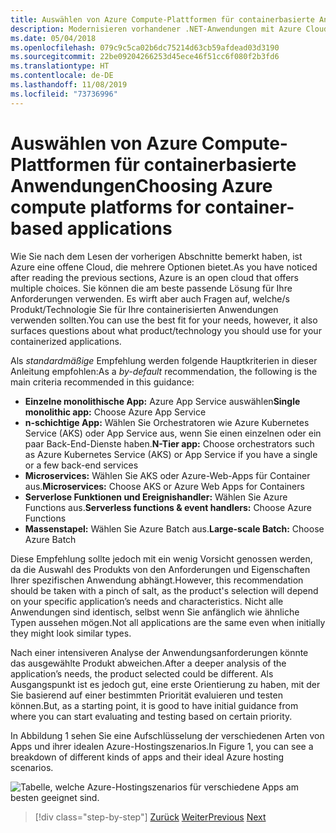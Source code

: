 ```yaml
---
title: Auswählen von Azure Compute-Plattformen für containerbasierte Anwendungen
description: Modernisieren vorhandener .NET-Anwendungen mit Azure Cloud und Windows-Containern | Auswählen von Azure Compute-Plattformen für containerbasierte Anwendungen
ms.date: 05/04/2018
ms.openlocfilehash: 079c9c5ca02b6dc75214d63cb59afdead03d3190
ms.sourcegitcommit: 22be09204266253d45ece46f51cc6f080f2b3fd6
ms.translationtype: HT
ms.contentlocale: de-DE
ms.lasthandoff: 11/08/2019
ms.locfileid: "73736996"
---
```

# <a name="choosing-azure-compute-platforms-for-container-based-applications"></a><span data-ttu-id="f7d93-103">Auswählen von Azure Compute-Plattformen für containerbasierte Anwendungen</span><span class="sxs-lookup"><span data-stu-id="f7d93-103">Choosing Azure compute platforms for container-based applications</span></span>

<span data-ttu-id="f7d93-104">Wie Sie nach dem Lesen der vorherigen Abschnitte bemerkt haben, ist Azure eine offene Cloud, die mehrere Optionen bietet.</span><span class="sxs-lookup"><span data-stu-id="f7d93-104">As you have noticed after reading the previous sections, Azure is an open cloud that offers multiple choices.</span></span> <span data-ttu-id="f7d93-105">Sie können die am beste passende Lösung für Ihre Anforderungen verwenden. Es wirft aber auch Fragen auf, welche/s Produkt/Technologie Sie für Ihre containerisierten Anwendungen verwenden sollten.</span><span class="sxs-lookup"><span data-stu-id="f7d93-105">You can use the best fit for your needs, however, it also surfaces questions about what product/technology you should use for your containerized applications.</span></span>

<span data-ttu-id="f7d93-106">Als *standardmäßige* Empfehlung werden folgende Hauptkriterien in dieser Anleitung empfohlen:</span><span class="sxs-lookup"><span data-stu-id="f7d93-106">As a *by-default* recommendation, the following is the main criteria recommended in this guidance:</span></span>

- <span data-ttu-id="f7d93-107">**Einzelne monolithische App:** Azure App Service auswählen</span><span class="sxs-lookup"><span data-stu-id="f7d93-107">**Single monolithic app:** Choose Azure App Service</span></span>
- <span data-ttu-id="f7d93-108">**n-schichtige App:** Wählen Sie Orchestratoren wie Azure Kubernetes Service (AKS) oder App Service aus, wenn Sie einen einzelnen oder ein paar Back-End-Dienste haben.</span><span class="sxs-lookup"><span data-stu-id="f7d93-108">**N-Tier app:** Choose orchestrators such as Azure Kubernetes Service (AKS) or App Service if you have a single or a few back-end services</span></span>
- <span data-ttu-id="f7d93-109">**Microservices:** Wählen Sie AKS oder Azure-Web-Apps für Container aus.</span><span class="sxs-lookup"><span data-stu-id="f7d93-109">**Microservices:** Choose AKS or Azure Web Apps for Containers</span></span>
- <span data-ttu-id="f7d93-110">**Serverlose Funktionen und Ereignishandler:** Wählen Sie Azure Functions aus.</span><span class="sxs-lookup"><span data-stu-id="f7d93-110">**Serverless functions & event handlers:** Choose Azure Functions</span></span>
- <span data-ttu-id="f7d93-111">**Massenstapel:** Wählen Sie Azure Batch aus.</span><span class="sxs-lookup"><span data-stu-id="f7d93-111">**Large-scale Batch:** Choose Azure Batch</span></span>

<span data-ttu-id="f7d93-112">Diese Empfehlung sollte jedoch mit ein wenig Vorsicht genossen werden, da die Auswahl des Produkts von den Anforderungen und Eigenschaften Ihrer spezifischen Anwendung abhängt.</span><span class="sxs-lookup"><span data-stu-id="f7d93-112">However, this recommendation should be taken with a pinch of salt, as the product's selection will depend on your specific application’s needs and characteristics.</span></span> <span data-ttu-id="f7d93-113">Nicht alle Anwendungen sind identisch, selbst wenn Sie anfänglich wie ähnliche Typen aussehen mögen.</span><span class="sxs-lookup"><span data-stu-id="f7d93-113">Not all applications are the same even when initially they might look similar types.</span></span>

<span data-ttu-id="f7d93-114">Nach einer intensiveren Analyse der Anwendungsanforderungen könnte das ausgewählte Produkt abweichen.</span><span class="sxs-lookup"><span data-stu-id="f7d93-114">After a deeper analysis of the application’s needs, the product selected could be different.</span></span> <span data-ttu-id="f7d93-115">Als Ausgangspunkt ist es jedoch gut, eine erste Orientierung zu haben, mit der Sie basierend auf einer bestimmten Priorität evaluieren und testen können.</span><span class="sxs-lookup"><span data-stu-id="f7d93-115">But, as a starting point, it is good to have initial guidance from where you can start evaluating and testing based on certain priority.</span></span>

<span data-ttu-id="f7d93-116">In Abbildung 1 sehen Sie eine Aufschlüsselung der verschiedenen Arten von Apps und ihrer idealen Azure-Hostingszenarios.</span><span class="sxs-lookup"><span data-stu-id="f7d93-116">In Figure 1, you can see a breakdown of different kinds of apps and their ideal Azure hosting scenarios.</span></span>

![Tabelle, welche Azure-Hostingszenarios für verschiedene Apps am besten geeignet sind.](./media/choosing-azure-compute-options-for-container-based-applications/azure-hosting-scenarios-for-apps.png)

> [!div class="step-by-step"]
> <span data-ttu-id="f7d93-118">[Zurück](when-to-deploy-windows-containers-to-azure-container-service-kubernetes.md)
> [Weiter](build-resilient-services-ready-for-the-cloud-embrace-transient-failures-in-the-cloud.md)</span><span class="sxs-lookup"><span data-stu-id="f7d93-118">[Previous](when-to-deploy-windows-containers-to-azure-container-service-kubernetes.md)
[Next](build-resilient-services-ready-for-the-cloud-embrace-transient-failures-in-the-cloud.md)</span></span>
